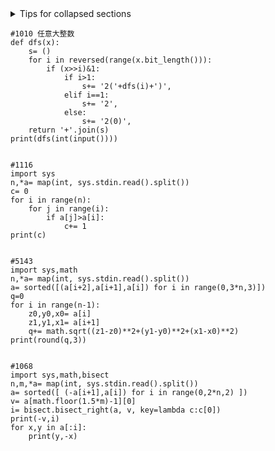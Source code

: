 <details>

<summary>Tips for collapsed sections</summary>

### You can add a header

You can add text within a collapsed section.

You can add an image or a code block, too.

```ruby
   puts "Hello World"
```

</details>



```plain
#1010 任意大整数
def dfs(x):
	s= ()
	for i in reversed(range(x.bit_length())):
		if (x>>i)&1:
			if i>1:
				s+= '2('+dfs(i)+')',
			elif i==1:
				s+= '2',
			else:
				s+= '2(0)',
	return '+'.join(s)
print(dfs(int(input())))


#1116
import sys
n,*a= map(int, sys.stdin.read().split())
c= 0
for i in range(n):
	for j in range(i):
		if a[j]>a[i]:
			c+= 1
print(c)


#5143
import sys,math
n,*a= map(int, sys.stdin.read().split())
a= sorted([(a[i+2],a[i+1],a[i]) for i in range(0,3*n,3)])
q=0
for i in range(n-1):
	z0,y0,x0= a[i]
	z1,y1,x1= a[i+1]
	q+= math.sqrt((z1-z0)**2+(y1-y0)**2+(x1-x0)**2)
print(round(q,3))


#1068
import sys,math,bisect
n,m,*a= map(int, sys.stdin.read().split())
a= sorted([ (-a[i+1],a[i]) for i in range(0,2*n,2) ])
v= a[math.floor(1.5*m)-1][0]
i= bisect.bisect_right(a, v, key=lambda c:c[0])
print(-v,i)
for x,y in a[:i]:
	print(y,-x)
```